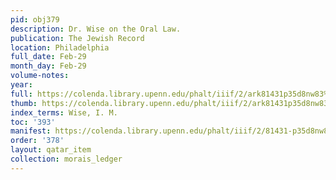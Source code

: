 ```yaml
---
pid: obj379
description: Dr. Wise on the Oral Law.
publication: The Jewish Record
location: Philadelphia
full_date: Feb-29
month_day: Feb-29
volume-notes:
year:
full: https://colenda.library.upenn.edu/phalt/iiif/2/ark81431p35d8nw83%2FSHA256E-s6972884--7bf15372e6b8fd4775b448b085d68570ed071af7caf4fb3a8a7a2e4316bf9fb8.jpeg/full/3500,/0/default.jpg
thumb: https://colenda.library.upenn.edu/phalt/iiif/2/ark81431p35d8nw83%2FSHA256E-s6972884--7bf15372e6b8fd4775b448b085d68570ed071af7caf4fb3a8a7a2e4316bf9fb8.jpeg/full/!200,200/0/default.jpg
index_terms: Wise, I. M.
toc: '393'
manifest: https://colenda.library.upenn.edu/phalt/iiif/2/81431-p35d8nw83/manifest
order: '378'
layout: qatar_item
collection: morais_ledger
---
```


